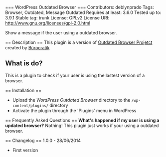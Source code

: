 === WordPress Outdated Browser ===
Contributors: deblynprado
Tags: Browser, Outdated, Message Outdated
Requires at least: 3.6.0
Tested up to: 3.9.1
Stable tag: trunk
License: GPLv2
License URI: http://www.gnu.org/licenses/gpl-2.0.html

Show a message if the user using a outdated browser.

== Description ==
This plugin is a version of [Outdated Browser Projetct](http://outdatedbrowser.com/) created by [Bürocratik](https://github.com/burocratik)

## What is do? ##
This is a plugin to check if your user is using the lastest version of a browser.

== Installation ==
* Upload the *WordPress Outdated Browser* directory to the `/wp-content/plugins/` directory
* Activate the plugin through the \'Plugins\' menu in WordPress

== Frequently Asked Questions ==
**What\'s happened if my user is using a updated browser?**
Nothing! This plugin just works if your using a outdated browser.

== Changelog ==
1.0.0 - 28/06/2014
* First version